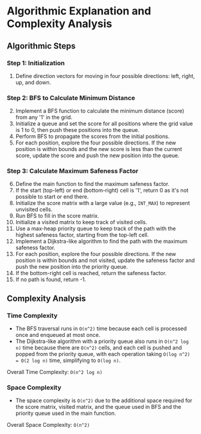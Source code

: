 # Algorithmic Explanation and Complexity Analysis

## Algorithmic Steps

### Step 1: Initialization
1. Define direction vectors for moving in four possible directions: left, right, up, and down.

### Step 2: BFS to Calculate Minimum Distance
2. Implement a BFS function to calculate the minimum distance (score) from any '1' in the grid.
3. Initialize a queue and set the score for all positions where the grid value is 1 to 0, then push these positions into the queue.
4. Perform BFS to propagate the scores from the initial positions.
5. For each position, explore the four possible directions. If the new position is within bounds and the new score is less than the current score, update the score and push the new position into the queue.

### Step 3: Calculate Maximum Safeness Factor
6. Define the main function to find the maximum safeness factor.
7. If the start (top-left) or end (bottom-right) cell is '1', return 0 as it's not possible to start or end there.
8. Initialize the score matrix with a large value (e.g., `INT_MAX`) to represent unvisited cells.
9. Run BFS to fill in the score matrix.
10. Initialize a visited matrix to keep track of visited cells.
11. Use a max-heap priority queue to keep track of the path with the highest safeness factor, starting from the top-left cell.
12. Implement a Dijkstra-like algorithm to find the path with the maximum safeness factor.
13. For each position, explore the four possible directions. If the new position is within bounds and not visited, update the safeness factor and push the new position into the priority queue.
14. If the bottom-right cell is reached, return the safeness factor.
15. If no path is found, return -1.

## Complexity Analysis

### Time Complexity
- The BFS traversal runs in `O(n^2)` time because each cell is processed once and enqueued at most once.
- The Dijkstra-like algorithm with a priority queue also runs in `O(n^2 log n)` time because there are `O(n^2)` cells, and each cell is pushed and popped from the priority queue, with each operation taking `O(log n^2) = O(2 log n)` time, simplifying to `O(log n)`.

Overall Time Complexity: `O(n^2 log n)`

### Space Complexity
- The space complexity is `O(n^2)` due to the additional space required for the score matrix, visited matrix, and the queue used in BFS and the priority queue used in the main function.

Overall Space Complexity: `O(n^2)`
